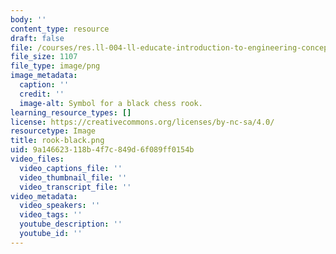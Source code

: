 ```yaml
---
body: ''
content_type: resource
draft: false
file: /courses/res.ll-004-ll-educate-introduction-to-engineering-concepts-spring-2022/rook-black.png
file_size: 1107
file_type: image/png
image_metadata:
  caption: ''
  credit: ''
  image-alt: Symbol for a black chess rook.
learning_resource_types: []
license: https://creativecommons.org/licenses/by-nc-sa/4.0/
resourcetype: Image
title: rook-black.png
uid: 9a146623-118b-4f7c-849d-6f089ff0154b
video_files:
  video_captions_file: ''
  video_thumbnail_file: ''
  video_transcript_file: ''
video_metadata:
  video_speakers: ''
  video_tags: ''
  youtube_description: ''
  youtube_id: ''
---
```

